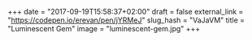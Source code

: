 +++
date = "2017-09-19T15:58:37+02:00" 
draft = false
external_link = "https://codepen.io/erevan/pen/jYRMeJ"
slug_hash = "VaJaVM"
title = "Luminescent Gem"
image = "luminescent-gem.jpg"
+++ 